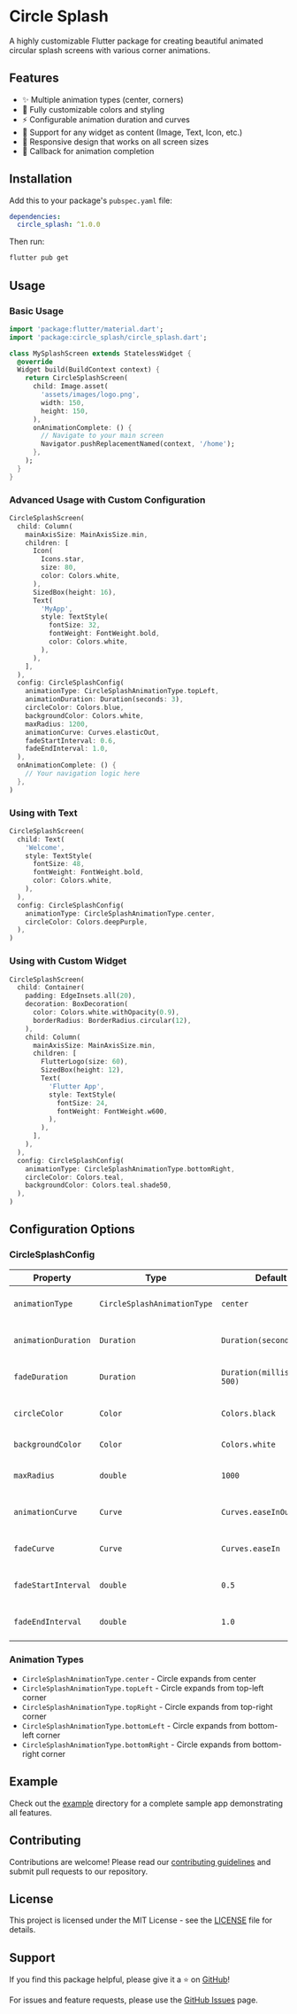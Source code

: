 # Circle Splash

A highly customizable Flutter package for creating beautiful animated circular splash screens with various corner animations.

## Features

- ✨ Multiple animation types (center, corners)
- 🎨 Fully customizable colors and styling
- ⚡ Configurable animation duration and curves
- 🔧 Support for any widget as content (Image, Text, Icon, etc.)
- 📱 Responsive design that works on all screen sizes
- 🎯 Callback for animation completion

## Installation

Add this to your package's `pubspec.yaml` file:

```yaml
dependencies:
  circle_splash: ^1.0.0
```

Then run:

```bash
flutter pub get
```

## Usage

### Basic Usage

```dart
import 'package:flutter/material.dart';
import 'package:circle_splash/circle_splash.dart';

class MySplashScreen extends StatelessWidget {
  @override
  Widget build(BuildContext context) {
    return CircleSplashScreen(
      child: Image.asset(
        'assets/images/logo.png',
        width: 150,
        height: 150,
      ),
      onAnimationComplete: () {
        // Navigate to your main screen
        Navigator.pushReplacementNamed(context, '/home');
      },
    );
  }
}
```

### Advanced Usage with Custom Configuration

```dart
CircleSplashScreen(
  child: Column(
    mainAxisSize: MainAxisSize.min,
    children: [
      Icon(
        Icons.star,
        size: 80,
        color: Colors.white,
      ),
      SizedBox(height: 16),
      Text(
        'MyApp',
        style: TextStyle(
          fontSize: 32,
          fontWeight: FontWeight.bold,
          color: Colors.white,
        ),
      ),
    ],
  ),
  config: CircleSplashConfig(
    animationType: CircleSplashAnimationType.topLeft,
    animationDuration: Duration(seconds: 3),
    circleColor: Colors.blue,
    backgroundColor: Colors.white,
    maxRadius: 1200,
    animationCurve: Curves.elasticOut,
    fadeStartInterval: 0.6,
    fadeEndInterval: 1.0,
  ),
  onAnimationComplete: () {
    // Your navigation logic here
  },
)
```

### Using with Text

```dart
CircleSplashScreen(
  child: Text(
    'Welcome',
    style: TextStyle(
      fontSize: 48,
      fontWeight: FontWeight.bold,
      color: Colors.white,
    ),
  ),
  config: CircleSplashConfig(
    animationType: CircleSplashAnimationType.center,
    circleColor: Colors.deepPurple,
  ),
)
```

### Using with Custom Widget

```dart
CircleSplashScreen(
  child: Container(
    padding: EdgeInsets.all(20),
    decoration: BoxDecoration(
      color: Colors.white.withOpacity(0.9),
      borderRadius: BorderRadius.circular(12),
    ),
    child: Column(
      mainAxisSize: MainAxisSize.min,
      children: [
        FlutterLogo(size: 60),
        SizedBox(height: 12),
        Text(
          'Flutter App',
          style: TextStyle(
            fontSize: 24,
            fontWeight: FontWeight.w600,
          ),
        ),
      ],
    ),
  ),
  config: CircleSplashConfig(
    animationType: CircleSplashAnimationType.bottomRight,
    circleColor: Colors.teal,
    backgroundColor: Colors.teal.shade50,
  ),
)
```

## Configuration Options

### CircleSplashConfig

| Property | Type | Default | Description |
|----------|------|---------|-------------|
| `animationType` | `CircleSplashAnimationType` | `center` | Type of circle animation |
| `animationDuration` | `Duration` | `Duration(seconds: 2)` | Duration of circle expansion |
| `fadeDuration` | `Duration` | `Duration(milliseconds: 500)` | Duration of content fade-in |
| `circleColor` | `Color` | `Colors.black` | Color of expanding circle |
| `backgroundColor` | `Color` | `Colors.white` | Background color |
| `maxRadius` | `double` | `1000` | Maximum circle radius |
| `animationCurve` | `Curve` | `Curves.easeInOut` | Circle animation curve |
| `fadeCurve` | `Curve` | `Curves.easeIn` | Fade animation curve |
| `fadeStartInterval` | `double` | `0.5` | When fade starts (0.0-1.0) |
| `fadeEndInterval` | `double` | `1.0` | When fade ends (0.0-1.0) |

### Animation Types

- `CircleSplashAnimationType.center` - Circle expands from center
- `CircleSplashAnimationType.topLeft` - Circle expands from top-left corner
- `CircleSplashAnimationType.topRight` - Circle expands from top-right corner
- `CircleSplashAnimationType.bottomLeft` - Circle expands from bottom-left corner
- `CircleSplashAnimationType.bottomRight` - Circle expands from bottom-right corner

## Example

Check out the [example](example/) directory for a complete sample app demonstrating all features.

## Contributing

Contributions are welcome! Please read our [contributing guidelines](CONTRIBUTING.md) and submit pull requests to our repository.

## License

This project is licensed under the MIT License - see the [LICENSE](LICENSE) file for details.

## Support

If you find this package helpful, please give it a ⭐ on [GitHub](https://github.com/yourusername/circle_splash)!

For issues and feature requests, please use the [GitHub Issues](https://github.com/yourusername/circle_splash/issues) page.